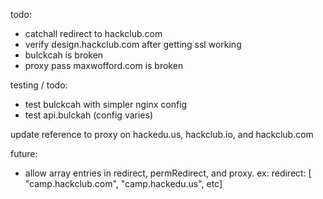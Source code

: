 todo:

- catchall redirect to hackclub.com
- verify design.hackclub.com after getting ssl working
- bulckcah is broken
- proxy pass maxwofford.com is broken

testing / todo:

- test bulckcah with simpler nginx config
- test api.bulckah (config varies)

update reference to proxy on hackedu.us, hackclub.io, and hackclub.com

future:

- allow array entries in redirect, permRedirect, and proxy. ex: redirect: [ "camp.hackclub.com", "camp.hackedu.us", etc]
